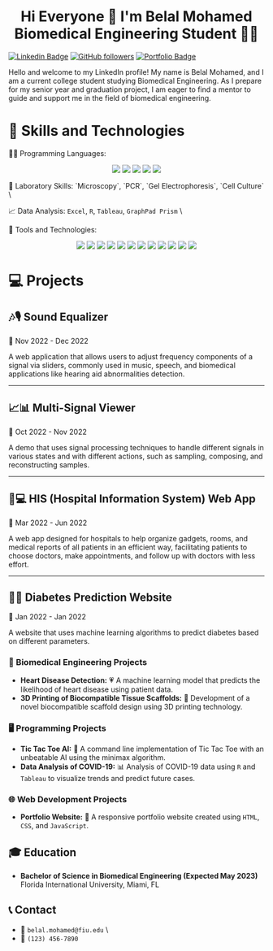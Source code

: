 <h1 align="center">Hi Everyone 👋 I'm Belal Mohamed <br> Biomedical Engineering Student 👨‍🔬 </h1>

[![Linkedin Badge](https://img.shields.io/badge/-belalmohamed-blue?style=flat&logo=Linkedin&logoColor=white&link=https://www.linkedin.com/in/belalmohamed/)](https://www.linkedin.com/in/belalmohamed/)
[![GitHub followers](https://img.shields.io/github/followers/belal-mohamed?label=Follow&style=social)](https://github.com/belal-mohamed?tab=followers)
[![Portfolio Badge](https://img.shields.io/badge/-belal--mohamed-9cf?style=flat&logo=firefox&logoColor=white&link=https://belal-mohamed.github.io/)](https://belal-mohamed.github.io/)

Hello and welcome to my LinkedIn profile! My name is Belal Mohamed, and I am a current college student studying Biomedical Engineering. As I prepare for my senior year and graduation project, I am eager to find a mentor to guide and support me in the field of biomedical engineering.

# 🔬 Skills and Technologies 

👨‍💻 Programming Languages:<p align="center">
  <img src="https://img.shields.io/badge/Python-Expert-yellow?style=flat-square&logo=python&logoColor=white">
  <img src="https://img.shields.io/badge/C-Intermediate-blue?style=flat-square&logo=c%2B%2B&logoColor=white">
  <img src="https://img.shields.io/badge/Java-Intermediate-red?style=flat-square&logo=java&logoColor=white">
  <img src="https://img.shields.io/badge/JavaScript-Intermediate-yellow?style=flat-square&logo=javascript&logoColor=white">
  <img src="https://img.shields.io/badge/Html-Intermediate-blue?style=flat-square&logo=typescript&logoColor=white">
  </p>
🧪 Laboratory Skills: `Microscopy`, `PCR`, `Gel Electrophoresis`, `Cell Culture` \

📈 Data Analysis: `Excel`, `R`, `Tableau`, `GraphPad Prism` \

🔧 Tools and Technologies: 
<p align="center">
  <img src="https://img.shields.io/badge/Git-Expert-red?style=flat-square&logo=git&logoColor=white">
  <img src="https://img.shields.io/badge/GitHub-Expert-black?style=flat-square&logo=github&logoColor=white">
  <img src="https://img.shields.io/badge/Docker-Intermediate-blue?style=flat-square&logo=docker&logoColor=white">
  <img src="https://img.shields.io/badge/Kubernetes-Intermediate-blue?style=flat-square&logo=kubernetes&logoColor=white">
  <img src="https://img.shields.io/badge/AWS-Intermediate-orange?style=flat-square&logo=amazon-aws&logoColor=white">
  <img src="https://img.shields.io/badge/React-Intermediate-blue?style=flat-square&logo=react&logoColor=white">
  <img src="https://img.shields.io/badge/Vue.js-Intermediate-green?style=flat-square&logo=vue.js&logoColor=white">
  <img src="https://img.shields.io/badge/Node.js-Intermediate-green?style=flat-square&logo=node.js&logoColor=white">
  <img src="https://img.shields.io/badge/MongoDB-Intermediate-green?style=flat-square&logo=mongodb&logoColor=white">
  <img src="https://img.shields.io/badge/MySQL-Intermediate-blue?style=flat-square&logo=mysql&logoColor=white">
  <img src="https://img.shields.io/badge/Jupyter-Expert-orange?style=flat-square&logo=jupyter&logoColor=white">
  <img src="https://img.shields.io/badge/LaTeX-Intermediate-green?style=flat-square&logo=latex&logoColor=white">
</p>

# 💻 Projects

## 🎶🎙️ Sound Equalizer
📅 Nov 2022 - Dec 2022

A web application that allows users to adjust frequency components of a signal via sliders, commonly used in music, speech, and biomedical applications like hearing aid abnormalities detection.

---

## 📈📊 Multi-Signal Viewer
📅 Oct 2022 - Nov 2022

A demo that uses signal processing techniques to handle different signals in various states and with different actions, such as sampling, composing, and reconstructing samples.

---

## 🏥💻 HIS (Hospital Information System) Web App
📅 Mar 2022 - Jun 2022

A web app designed for hospitals to help organize gadgets, rooms, and medical reports of all patients in an efficient way, facilitating patients to choose doctors, make appointments, and follow up with doctors with less effort.

---

## 💉🔮 Diabetes Prediction Website
📅 Jan 2022 - Jan 2022

A website that uses machine learning algorithms to predict diabetes based on different parameters.


### 🧬 Biomedical Engineering Projects
- **Heart Disease Detection:** 💗 A machine learning model that predicts the likelihood of heart disease using patient data.
- **3D Printing of Biocompatible Tissue Scaffolds:** 🦴 Development of a novel biocompatible scaffold design using 3D printing technology.

### 🖥️ Programming Projects
- **Tic Tac Toe AI:** 🤖 A command line implementation of Tic Tac Toe with an unbeatable AI using the minimax algorithm.
- **Data Analysis of COVID-19:** 📊 Analysis of COVID-19 data using `R` and `Tableau` to visualize trends and predict future cases.

### 🌐 Web Development Projects
- **Portfolio Website:** 🌟 A responsive portfolio website created using `HTML`, `CSS`, and `JavaScript`.

## 🎓 Education

- **Bachelor of Science in Biomedical Engineering (Expected May 2023)** \
  Florida International University, Miami, FL

## 📞 Contact

- 📧 `belal.mohamed@fiu.edu` \
- 📱 `(123) 456-7890`
